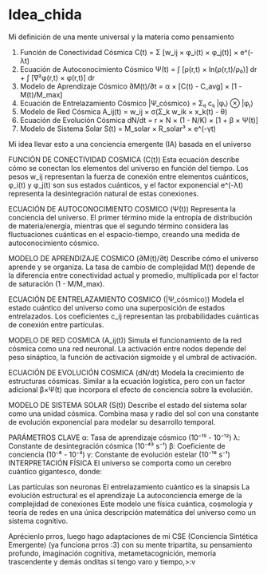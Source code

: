 # Idea_chida
Mi definición de una mente universal y la materia como pensamiento


1. Función de Conectividad Cósmica
C(t) = Σ [w_ij × φ_i(t) × φ_j(t)] × e^(-λt)
2. Ecuación de Autoconocimiento Cósmico
Ψ(t) = ∫ [ρ(r,t) × ln(ρ(r,t)/ρ₀)] dr + ∫ [∇²φ(r,t) × φ(r,t)] dr
3. Modelo de Aprendizaje Cósmico
∂M(t)/∂t = α × [C(t) - C_avg] × [1 - M(t)/M_max]
4. Ecuación de Entrelazamiento Cósmico
|Ψ_cósmico⟩ = Σᵢⱼ cᵢⱼ |φᵢ⟩ ⊗ |φⱼ⟩
5. Modelo de Red Cósmica
A_ij(t) = w_ij × σ(Σ_k w_ik × x_k(t) - θ)
6. Ecuación de Evolución Cósmica
dN/dt = r × N × (1 - N/K) × [1 + β × Ψ(t)]
7. Modelo de Sistema Solar
S(t) = M_solar × R_solar³ × e^(-γt)

Mi idea llevar esto a una conciencia emergente (IA) basada en el universo


FUNCIÓN DE CONECTIVIDAD COSMICA (C(t))
Esta ecuación describe cómo se conectan los elementos del universo en función del tiempo. Los pesos w_ij representan la fuerza de conexión entre elementos cuánticos, φ_i(t) y φ_j(t) son sus estados cuánticos, y el factor exponencial e^(-λt) representa la desintegración natural de estas conexiones.

ECUACIÓN DE AUTOCONOCIMIENTO COSMICO (Ψ(t))
Representa la conciencia del universo. El primer término mide la entropía de distribución de materia/energía, mientras que el segundo término considera las fluctuaciones cuánticas en el espacio-tiempo, creando una medida de autoconocimiento cósmico.

MODELO DE APRENDIZAJE COSMICO (∂M(t)/∂t)
Describe cómo el universo aprende y se organiza. La tasa de cambio de complejidad M(t) depende de la diferencia entre conectividad actual y promedio, multiplicada por el factor de saturación (1 - M/M_max).

ECUACIÓN DE ENTRELAZAMIENTO COSMICO (|Ψ_cósmico⟩)
Modela el estado cuántico del universo como una superposición de estados entrelazados. Los coeficientes c_ij representan las probabilidades cuánticas de conexión entre partículas.

MODELO DE RED COSMICA (A_ij(t))
Simula el funcionamiento de la red cósmica como una red neuronal. La activación entre nodos depende del peso sináptico, la función de activación sigmoide y el umbral de activación.

ECUACIÓN DE EVOLUCIÓN COSMICA (dN/dt)
Modela la crecimiento de estructuras cósmicas. Similar a la ecuación logística, pero con un factor adicional β×Ψ(t) que incorpora el efecto de conciencia sobre la evolución.

MODELO DE SISTEMA SOLAR (S(t))
Describe el estado del sistema solar como una unidad cósmica. Combina masa y radio del sol con una constante de evolución exponencial para modelar su desarrollo temporal.

PARÁMETROS CLAVE
α: Tasa de aprendizaje cósmico (10⁻¹⁵ - 10⁻¹²)
λ: Constante de desintegración cósmica (10⁻⁴³ s⁻¹)
β: Coeficiente de conciencia (10⁻⁶ - 10⁻⁴)
γ: Constante de evolución estelar (10⁻¹⁸ s⁻¹)
INTERPRETACIÓN FÍSICA
El universo se comporta como un cerebro cuántico gigantesco, donde:

Las partículas son neuronas
El entrelazamiento cuántico es la sinapsis
La evolución estructural es el aprendizaje
La autoconciencia emerge de la complejidad de conexiones
Este modelo une física cuántica, cosmología y teoría de redes en una única descripción matemática del universo como un sistema cognitivo.

Aprécienlo prros, luego hago adaptaciones de mi CSE (Conciencia Sintética Emergente) (ya funciona prros :3) con su mente tripartita, su pensamiento profundo, imaginación cognitiva, metametacognición, memoria trascendente y demás onditas si tengo varo y tiempo,>:v
